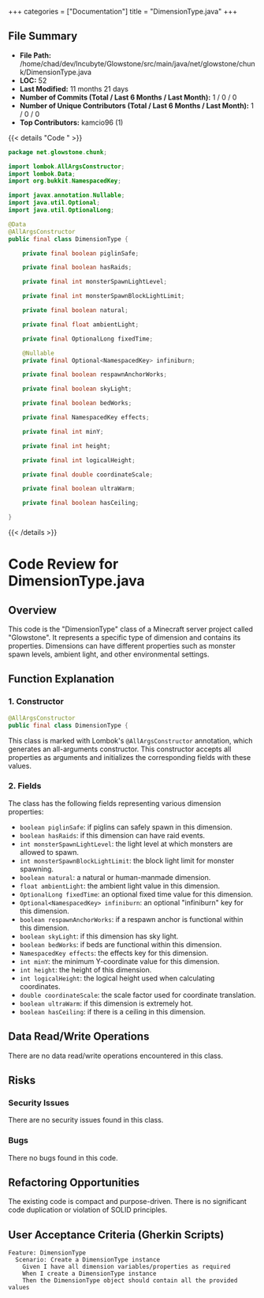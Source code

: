 +++
categories = ["Documentation"]
title = "DimensionType.java"
+++

## File Summary

- **File Path:** /home/chad/dev/Incubyte/Glowstone/src/main/java/net/glowstone/chunk/DimensionType.java
- **LOC:** 52
- **Last Modified:** 11 months 21 days
- **Number of Commits (Total / Last 6 Months / Last Month):** 1 / 0 / 0
- **Number of Unique Contributors (Total / Last 6 Months / Last Month):** 1 / 0 / 0
- **Top Contributors:** kamcio96 (1)

{{< details "Code " >}}
```java
package net.glowstone.chunk;

import lombok.AllArgsConstructor;
import lombok.Data;
import org.bukkit.NamespacedKey;

import javax.annotation.Nullable;
import java.util.Optional;
import java.util.OptionalLong;

@Data
@AllArgsConstructor
public final class DimensionType {

    private final boolean piglinSafe;

    private final boolean hasRaids;

    private final int monsterSpawnLightLevel;

    private final int monsterSpawnBlockLightLimit;

    private final boolean natural;

    private final float ambientLight;

    private final OptionalLong fixedTime;

    @Nullable
    private final Optional<NamespacedKey> infiniburn;

    private final boolean respawnAnchorWorks;

    private final boolean skyLight;

    private final boolean bedWorks;

    private final NamespacedKey effects;

    private final int minY;

    private final int height;

    private final int logicalHeight;

    private final double coordinateScale;

    private final boolean ultraWarm;

    private final boolean hasCeiling;

}

```
{{< /details >}}



# Code Review for DimensionType.java

## Overview

This code is the "DimensionType" class of a Minecraft server project called "Glowstone". It represents a specific type of dimension and contains its properties. Dimensions can have different properties such as monster spawn levels, ambient light, and other environmental settings.

## Function Explanation

### 1. Constructor

```java
@AllArgsConstructor
public final class DimensionType {
```

This class is marked with Lombok's `@AllArgsConstructor` annotation, which generates an all-arguments constructor. This constructor accepts all properties as arguments and initializes the corresponding fields with these values.

### 2. Fields

The class has the following fields representing various dimension properties:

- `boolean piglinSafe`: if piglins can safely spawn in this dimension.
- `boolean hasRaids`: if this dimension can have raid events.
- `int monsterSpawnLightLevel`: the light level at which monsters are allowed to spawn.
- `int monsterSpawnBlockLightLimit`: the block light limit for monster spawning.
- `boolean natural`: a natural or human-manmade dimension.
- `float ambientLight`: the ambient light value in this dimension.
- `OptionalLong fixedTime`: an optional fixed time value for this dimension.
- `Optional<NamespacedKey> infiniburn`: an optional "infiniburn" key for this dimension.
- `boolean respawnAnchorWorks`: if a respawn anchor is functional within this dimension.
- `boolean skyLight`: if this dimension has sky light.
- `boolean bedWorks`: if beds are functional within this dimension.
- `NamespacedKey effects`: the effects key for this dimension.
- `int minY`: the minimum Y-coordinate value for this dimension.
- `int height`: the height of this dimension.
- `int logicalHeight`: the logical height used when calculating coordinates.
- `double coordinateScale`: the scale factor used for coordinate translation.
- `boolean ultraWarm`: if this dimension is extremely hot.
- `boolean hasCeiling`: if there is a ceiling in this dimension.

## Data Read/Write Operations

There are no data read/write operations encountered in this class.

## Risks

### Security Issues

There are no security issues found in this class.

### Bugs

There no bugs found in this code.

## Refactoring Opportunities

The existing code is compact and purpose-driven. There is no significant code duplication or violation of SOLID principles.

## User Acceptance Criteria (Gherkin Scripts)

```
Feature: DimensionType
  Scenario: Create a DimensionType instance
    Given I have all dimension variables/properties as required
    When I create a DimensionType instance
    Then the DimensionType object should contain all the provided values
```